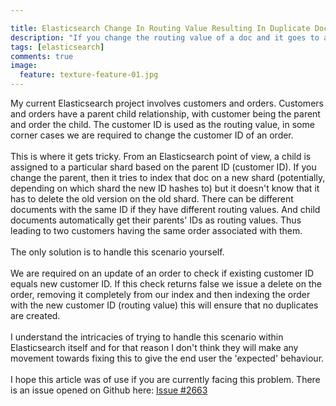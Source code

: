 ```yaml
---

title: Elasticsearch Change In Routing Value Resulting In Duplicate Documents
description: "If you change the routing value of a doc and it goes to a different shard, duplicates will occur"
tags: [elasticsearch]
comments: true
image:
  feature: texture-feature-01.jpg
---
```


My current Elasticsearch project involves customers and orders. Customers and orders have a parent child relationship, with customer being the parent and order the child. The customer ID is used as the routing value, in some corner cases we are required to change the customer ID of an order.<br><br>
This is where it gets tricky. From an Elasticsearch point of view, a child is assigned to a particular shard based on the parent ID (customer ID). If you change the parent, then it tries to index that doc on a new shard (potentially, depending on which shard the new ID hashes to) but it doesn't know that it has to delete the old version on the old shard. There can be different documents with the same ID if they have different routing values. And child documents automatically get their parents' IDs as routing values. Thus leading to two customers having the same order associated with them.<br><br>
The only solution is to handle this scenario yourself.<br><br>
We are required on an update of an order to check if existing customer ID equals new customer ID. If this check returns false we issue a delete on the order, removing it completely from our index and then indexing the order with the new customer ID (routing value) this will ensure that no duplicates are created.<br><br>
I understand the intricacies of trying to handle this scenario within Elasticsearch itself and for that reason I don't think they will make any movement towards fixing this to give the end user the 'expected' behaviour.<br><br>
I hope this article was of use if you are currently facing this problem. There is an issue opened on Github here: [Issue #2663](https://github.com/elasticsearch/elasticsearch/issues/2663)